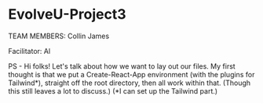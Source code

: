 # EvolveU-Project3

TEAM MEMBERS:
Collin
James

Facilitator: Al

PS - Hi folks! Let's talk about how we want to lay out our files. My first thought is that we put a Create-React-App environment (with the plugins for Tailwind*), straight off the root directory, then all work within that. (Though this still leaves a lot to discuss.)     (*I can set up the Tailwind part.)
